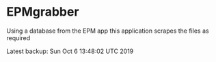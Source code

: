 # EPMgrabber
Using a database from the EPM app this application scrapes the files as required


Latest backup: Sun Oct 6 13:48:02 UTC 2019
